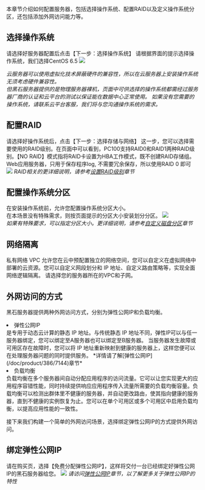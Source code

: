 
本章节介绍如何配置服务器，包括选择操作系统、配置RAID以及定义操作系统分区，还包括添加外网访问能力等。

## 选择操作系统
请选择好服务器配置后点击【下一步：选择操作系统】
请根据界面的提示选择操作系统，我们选择CentOS 6.5
![](http://imgcache.tcecqpoc.fsphere.cn/image/mc.qcloudimg.com/static/img/e00158153200502aa737fc9b70cceb52/image.png)

*云服务器可以使用虚拟化技术屏蔽硬件的兼容性，所以在云服务器上安装操作系统无须考虑硬件兼容性。  
但黑石服务器提供的是物理服务器裸机，页面中可供选择的操作系统都需经过服务器厂商的认证和云平台的测试以保证能在数据中心正常使用。
如果没有您需要的操作系统，请联系云平台客服，我们将与您沟通操作系统的需求。*

## 配置RAID
请选择好操作系统后，点击【下一步：选择存储与网络】
这一步，您可以选择需要使用的RAID级别。在页面中可以看到，PC100支持RAID0和RAID1两种RAID级别。【NO RAID】模式指将RAID卡设置为HBA工作模式，既不创建RAID存储组。  
Web应用服务器，只用于保存程序log, 不需要冗余保存，所以使用RAID 0 即可
![](http://imgcache.tcecqpoc.fsphere.cn/image/mc.qcloudimg.com/static/img/d5e9db2ef6fc4d5a490e7f26b72eeb3d/image.png)
*RAID相关的更详细说明，请参考[设置RAID级别](/doc/product/386/7142 "设置RAID级别")章节*

## 配置操作系统分区
在安装操作系统前，允许您配置操作系统分区大小。  
在本场景没有特殊需求，则按页面提示的分区大小安装划分分区。
![](http://imgcache.tcecqpoc.fsphere.cn/image/mc.qcloudimg.com/static/img/d3778be090dac54af50964a103fbcb50/image.png)</br>
*如果有特殊要求，可以指定分区大小。更详细说明，请参考[自定义磁盘分区](/doc/product/386/7141 "自定义磁盘分区")章节*

## 网络隔离
私有网络 VPC 允许您在云中预配置独立的网络空间，您可以自定义在虚拟网络中部署的云资源。您可以自定义网段划分和 IP 地址、自定义路由策略等，实现全面网络逻辑隔离。
请选择您的服务器所在的VPC和子网。

## 外网访问的方式
黑石服务器提供两种外网访问方式，分别为弹性公网IP和负载均衡。</br>

<li>弹性公网IP</li> 
是专用于动态云计算的静态 IP 地址。与传统静态 IP 地址不同，弹性IP可以与任一服务器绑定，您可以绑定至A服务器也可以绑定至B服务器。 当服务器发生故障或可用区存在故障时，您可以将 IP 地址重新映射到健康的服务器上，这样您便可以在处理服务器问题的同时提供服务。  
*详情请了解[弹性公网IP](/doc/product/386/7144)章节*

<li>负载均衡</li> 
负载均衡在多个服务器间自动分配应用程序的访问流量。它可以让您实现更大的应用程序容错性能，同时持续提供响应应用程序传入流量所需要的负载均衡容量。负载均衡可以检测出群体里不健康的服务器，并自动更改路由，使其指向健康的服务器，直到不健康的实例恢复为止。您可以在单个可用区或多个可用区中启用负载均衡，以提高应用性能的一致性。

接下来我们构建一个简单的外网访问场景，选择绑定弹性公网IP的方式提供外网访问。

## 绑定弹性公网IP
请在购买页，选择【免费分配弹性公网IP】，这样将交付一台已经绑定好弹性公网IP的黑石服务器给您。
![](http://imgcache.tcecqpoc.fsphere.cn/image/mc.qcloudimg.com/static/img/37b974f6f3bd6ff5367d660845ef3fbc/image.png)
*请访问[弹性公网IP](/doc/product/386/7144)章节，以了解更多关于弹性公网IP的特性*	
